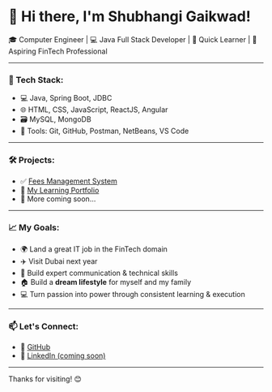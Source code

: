 # 👋 Hi there, I'm Shubhangi Gaikwad!

🎓 Computer Engineer | 💻 Java Full Stack Developer | 🌟 Quick Learner | 💼 Aspiring FinTech Professional

---

### 🔧 Tech Stack:
- 💻 Java, Spring Boot, JDBC
- 🌐 HTML, CSS, JavaScript, ReactJS, Angular
- 🗃️ MySQL, MongoDB
- 🧰 Tools: Git, GitHub, Postman, NetBeans, VS Code

---

### 🛠️ Projects:
- ✅ [Fees Management System](https://github.com/SHUBHANGI11gaikwad/FeesManagementSystem)
- 📘 [My Learning Portfolio](https://github.com/SHUBHANGI11gaikwad/my-learning-portfolio)
- 🚧 More coming soon...

---

### 📈 My Goals:
- 🌍 Land a great IT job in the FinTech domain
- ✈️ Visit Dubai next year
- 🧠 Build expert communication & technical skills
- 🏠 Build a **dream lifestyle** for myself and my family  
- 💻 Turn passion into power through consistent learning & execution  

---

### 📫 Let's Connect:
- 🔗 [GitHub](https://github.com/SHUBHANGI11gaikwad)
- 💼 [LinkedIn (coming soon)]()

---

Thanks for visiting! 😊
